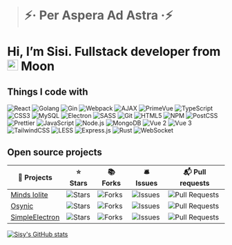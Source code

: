 > # ⚡· Per Aspera Ad Astra ·⚡
# Hi, I’m Sisi. Fullstack developer from <img src="https://img.picui.cn/free/2024/10/12/670966c68d06a.png" width="25"/> <b>Moon</b>
## Things I code with

![React](https://img.shields.io/badge/-React-45b8d8?style=flat-square&logo=react&logoColor=white)
![Golang](https://img.shields.io/badge/-Golang-00ADD8?style=flat-square&logo=go&logoColor=white)
![Gin](https://img.shields.io/badge/-Gin-45b8d8?style=flat-square&logo=go&logoColor=white)
![Webpack](https://img.shields.io/badge/-Webpack-00ADD8?style=flat-square&logo=webpack&logoColor=white)
![AJAX](https://img.shields.io/badge/-AJAX-42A5F5?style=flat-square&logo=javascript&logoColor=white)
![PrimeVue](https://img.shields.io/badge/-PrimeVue-007ACC?style=flat-square&logo=primevue&logoColor=white)
![TypeScript](https://img.shields.io/badge/-TypeScript-1a73e8?style=flat-square&logo=typescript&logoColor=white)
![CSS3](https://img.shields.io/badge/-CSS3-5849BE?style=flat-square&logo=css3&logoColor=white)
![MySQL](https://img.shields.io/badge/-MySQL-311C87?style=flat-square&logo=mysql&logoColor=white)
![Electron](https://img.shields.io/badge/-Electron-430098?style=flat-square&logo=electron&logoColor=white)
![SASS](https://img.shields.io/badge/-SASS-764ABC?style=flat-square&logo=sass&logoColor=white)
![Git](https://img.shields.io/badge/-Git-B7178C?style=flat-square&logo=git&logoColor=white)
![HTML5](https://img.shields.io/badge/-HTML5-CC6699?style=flat-square&logo=html5&logoColor=white)
![NPM](https://img.shields.io/badge/-NPM-F05032?style=flat-square&logo=npm&logoColor=white)
![PostCSS](https://img.shields.io/badge/-PostCSS-E34F26?style=flat-square&logo=postcss&logoColor=white)
![Prettier](https://img.shields.io/badge/-Prettier-CB3837?style=flat-square&logo=prettier&logoColor=white)
![JavaScript](https://img.shields.io/badge/-JavaScript-DD3A0A?style=flat-square&logo=javascript&logoColor=white)
![Node.js](https://img.shields.io/badge/-Nodejs-F7B93E?style=flat-square&logo=Node.js&logoColor=white)
![MongoDB](https://img.shields.io/badge/-MongoDB-F7DF1E?style=flat-square&logo=mongodb&logoColor=white)
![Vue 2](https://img.shields.io/badge/-Vue-43853d?style=flat-square&logo=vue.js&logoColor=white)
![Vue 3](https://img.shields.io/badge/-Vue3-47A248?style=flat-square&logo=vue.js&logoColor=white)
![TailwindCSS](https://img.shields.io/badge/-TailwindCSS-4FC08D?style=flat-square&logo=tailwind-css&logoColor=white)
![LESS](https://img.shields.io/badge/-LESS-42b883?style=flat-square&logo=less&logoColor=white)
![Express.js](https://img.shields.io/badge/-Express.js-38B2AC?style=flat-square&logo=express&logoColor=white)
![Rust](https://img.shields.io/badge/-Rust-1D365D?style=flat-square&logo=rust&logoColor=white)
![WebSocket](https://img.shields.io/badge/-WebSocket-010101?style=flat-square&logo=socket.io&logoColor=white)


## Open source projects

| 🎁 Projects | ⭐ Stars | 📚 Forks | 🛎 Issues | 📬 Pull requests |
|-------------|----------|----------|-----------|-----------------|
| [Minds Iolite](https://github.com/SisypheOvO/minds_iolite) | ![Stars](https://img.shields.io/github/stars/SisypheOvO/minds_iolite?style=flat-square&labelColor=343b41) | ![Forks](https://img.shields.io/github/forks/SisypheOvO/minds_iolite?style=flat-square&labelColor=343b41) | ![Issues](https://img.shields.io/github/issues/SisypheOvO/minds_iolite?style=flat-square&labelColor=343b41) | ![Pull Requests](https://img.shields.io/github/issues-pr/SisypheOvO/minds_iolite?style=flat-square&labelColor=343b41) |
| [Osynic](https://github.com/SisypheOvO/Osynic) | ![Stars](https://img.shields.io/github/stars/SisypheOvO/Osynic?style=flat-square&labelColor=343b41) | ![Forks](https://img.shields.io/github/forks/SisypheOvO/Osynic?style=flat-square&labelColor=343b41) | ![Issues](https://img.shields.io/github/issues/SisypheOvO/Osynic?style=flat-square&labelColor=343b41) | ![Pull Requests](https://img.shields.io/github/issues-pr/SisypheOvO/Osynic?style=flat-square&labelColor=343b41) |
| [SimpleElectron](https://github.com/SisypheOvO/SimpleElectron) | ![Stars](https://img.shields.io/github/stars/SisypheOvO/SimpleElectron?style=flat-square&labelColor=343b41) | ![Forks](https://img.shields.io/github/forks/SisypheOvO/SimpleElectron?style=flat-square&labelColor=343b41) | ![Issues](https://img.shields.io/github/issues/SisypheOvO/SimpleElectron?style=flat-square&labelColor=343b41) | ![Pull Requests](https://img.shields.io/github/issues-pr/SisypheOvO/SimpleElectron?style=flat-square&labelColor=343b41) |


[![Sisy's GitHub stats](https://github-readme-stats.vercel.app/api?username=SisypheOvO&show_icons=true&theme=calm_pink)](https://github.com/anuraghazra/github-readme-stats)
